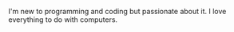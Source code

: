 I'm new to programming and coding but passionate about it.  I love everything to do with computers. 
